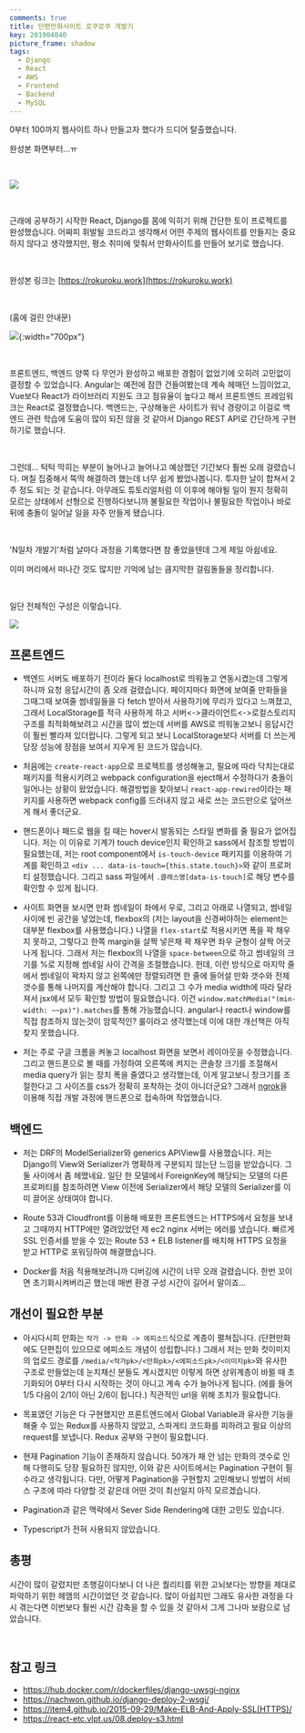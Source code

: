 ```yaml
---
comments: true
title: 단편만화사이트 로쿠로쿠 개발기
key: 201904040
picture_frame: shadow
tags:
  - Django
  - React
  - AWS
  - Frontend
  - Backend
  - MySQL
---
```


0부터 100까지 웹사이트 하나 만들고자 했다가 드디어 탈출했습니다.

<!--more-->

완성본 화면부터...ㅠ

<br>

![](https://raw.githubusercontent.com/q0115643/my_blog/master/assets/images/rokuroku/0.png)

<br>

근래에 공부하기 시작한 React, Django를 몸에 익히기 위해 간단한 토이 프로젝트를 완성했습니다.
어짜피 휘발될 코드라고 생각해서 어떤 주제의 웹사이트를 만들지는 중요하지 않다고 생각했지만, 평소 취미에 맞춰서 만화사이트를 만들어 보기로 했습니다.

<br>

완성본 링크는 [https://rokuroku.work](https://rokuroku.work) 

<br>

(홈에 걸린 안내문)

![](https://raw.githubusercontent.com/q0115643/my_blog/master/assets/images/rokuroku/1.png){:width="700px"}

<br>

프론트엔드, 백엔드 양쪽 다 무언가 완성하고 배포한 경험이 없었기에 오히려 고민없이 결정할 수 있었습니다.
Angular는 예전에 잠깐 건들여봤는데 계속 헤매던 느낌이었고, Vue보다 React가 라이브러리 지원도 크고 점유율이 높다고 해서 프론트엔드 프레임워크는 React로 결정했습니다.
백엔드는, 구상해놓은 사이트가 워낙 경량이고 이걸로 백엔드 관련 학습에 도움이 많이 되진 않을 것 같아서 Django REST API로 간단하게 구현하기로 했습니다.

<br>

그런데... 턱턱 막히는 부분이 늘어나고 늘어나고 예상했던 기간보다 훨씬 오래 걸렸습니다. 며칠 집중해서 뚝딱 해결하려 했는데 너무 쉽게 봤었나봅니다. 투자한 날이 합쳐서 2주 정도 되는 것 같습니다.
아무래도 튜토리얼처럼 이 이후에 해야될 일이 뭔지 정확히 모르는 상태에서 선형으로 진행하다보니까 불필요한 작업이나 불필요한 작업이나 바로 뒤에 충돌이 일어날 일을 자주 만들게 됐습니다.

<br>

'N일차 개발기'처럼 날마다 과정을 기록했다면 참 좋았을텐데 그게 제일 아쉽네요.

이미 머리에서 떠나간 것도 많지만 기억에 남는 큼지막한 걸림돌들을 정리합니다.

<br>

일단 전체적인 구성은 이렇습니다.

![](https://i.imgur.com/RwxZcl9.png)


## 프론트엔드

- 백엔드 서버도 배포하기 전이라 둘다 localhost로 띄워놓고 연동시켰는데 그렇게 하니까 요청 응답시간이 좀 오래 걸렸습니다.
페이지마다 화면에 보여줄 만화들을 그때그때 보여줄 썸네일들을 다 fetch 받아서 사용하기에 무리가 있다고 느껴졌고, 그래서 LocalStorage를 적극 사용하게 하고
서버<->클라이언트<->로컬스토리지 구조를 최적화해보려고 시간을 많이 썼는데 서버를 AWS로 띄워놓고보니 응답시간이 훨씬 빨라져 있더랍니다. 그렇게 되고 보니 LocalStorage보다
서버를 더 쓰는게 당장 성능에 장점을 보여서 지우게 된 코드가 많습니다.

- 처음에는 `create-react-app`으로 프로젝트를 생성해놓고, 필요에 따라 닥치는대로 패키지를 적용시키려고 webpack configuration을 eject해서 수정하다가
충돌이 일어나는 상황이 왔었습니다. 해결방법을 찾아보니 `react-app-rewired`이라는 패키지를 사용하면 webpack config를 드러내지 않고 새로 쓰는 코드만으로 덮어쓰게 해서 좋더군요.

- 핸드폰이나 패드로 웹을 킬 때는 hover시 발동되는 스타일 변화를 줄 필요가 없어집니다. 저는 이 이유로 기계가 touch device인지 확인하고 sass에서 참조할 방법이 필요했는데,
저는 root component에서 `is-touch-device` 패키지를 이용하여 기계를 확인하고 `<div ... data-is-touch={this.state.touch}>`와 같이 프로퍼티 설정했습니다.
그리고 sass 파일에서 `.클래스명[data-is-touch]`로 해당 변수를 확인할 수 있게 됩니다.

- 사이트 화면을 보시면 만화 썸네일이 좌에서 우로, 그리고 아래로 나열되고, 썸네일 사이에 빈 공간을 넣었는데, flexbox의 (저는 layout을 신경써야하는 element는 대부분 flexbox를 사용했습니다.)
나열을 `flex-start`로 적용시키면 폭을 꽉 채우지 못하고, 그렇다고 한쪽 margin을 살짝 넣은채 꽉 채우면 좌우 균형이 살짝 어긋나게 됩니다. 그래서 저는 flexbox의 나열을 `space-between`으로 하고
썸네일의 크기를 %로 지정해 썸네일 사이 간격을 조절했습니다. 헌데, 이런 방식으로 마지막 줄에서 썸네일이 꽉차지 않고 왼쪽에만 정렬되려면 한 줄에 들어설 만화 갯수와 전체 갯수를 통해 나머지를 계산해야 합니다.
그리고 그 수가 media width에 따라 달라져서 jsx에서 모두 확인할 방법이 필요했습니다. 이건 `window.matchMedia("(min-width: ~~px)").matches`를 통해 가능했습니다.
angular나 react나 window를 직접 참조하지 않는것이 암묵적인? 룰이라고 생각했는데 이에 대한 개선책은 아직 찾지 못했습니다.

- 저는 주로 구글 크롬을 켜놓고 localhost 화면을 보면서 레이아웃을 수정했습니다. 그리고 핸드폰으로 볼 때를 가정하여 오른쪽에 켜지는 콘솔창 크기를 조절해서 media query가 읽는 장치 폭을 줄였다고 생각했는데,
이게 알고보니 창크기를 조절한다고 그 사이즈를 css가 정확히 포착하는 것이 아니더군요? 그래서 [ngrok](https://rokrokss.com/post/2019/02/23/Django-ngrok-%EC%9D%84-%EC%9D%B4%EC%9A%A9%ED%95%98%EC%97%AC-%EB%B0%B0%ED%8F%AC-%EC%A0%84-%EB%AA%A8%EB%B0%94%EC%9D%BC%EB%A1%9C-%EC%A0%91%EC%86%8D%ED%95%98%EA%B8%B0.html)을
이용해 직접 개발 과정에 핸드폰으로 접속하며 작업했습니다.

## 백엔드

- 저는 DRF의 ModelSerializer와 generics APIView를 사용했습니다. 저는 Django의 View와 Serializer가 명확하게 구분되지 않는단 느낌을 받았습니다.
그 둘 사이에서 좀 헤맸네요. 일단 한 모델에서 ForeignKey에 해당되는 모델의 다른 프로퍼티를 참조하려면 View 이전에 Serializer에서 해당 모델의 Serializer를 이미 끌어온 상태여야 합니다.

- Route 53과 Cloudfront를 이용해 배포한 프론트엔드는 HTTPS에서 요청을 보내고 그때까지 HTTP에만 열려있었던 제 ec2 nginx 서버는 에러를 냈습니다.
빠르게 SSL 인증서를 받을 수 있는 Route 53 + ELB listener를 배치해 HTTPS 요청을 받고 HTTP로 포워딩하여 해결했습니다.

- Docker를 처음 적용해보려니까 디버깅에 시간이 너무 오래 걸렸습니다. 한번 꼬이면 초기화시켜버리곤 했는데 매번 환경 구성 시간이 길어서 말이죠...


## 개선이 필요한 부분

- 아시다시피 만화는 `작가 -> 만화 -> 에피소드`식으로 계층이 펼쳐집니다. (단편만화에도 단편집이 있으므로 에피소드 개념이 성립합니다.)
그래서 저는 만화 컷이미지의 업로드 경로를 `/media/<작가pk>/<만화pk>/<에피소드pk>/<이미지pk>`와 유사한 구조로 만들었는데 눈치채신 분들도 계시겠지만 이렇게 하면 상위계층이 바뀔 때 초기화되어
0부터 다시 시작하는 것이 아니고 계속 수가 늘어나게 됩니다. (에를 들어 1/5 다음이 2/1이 아닌 2/6이 됩니다.) 직관적인 url을 위해 조치가 필요합니다.

- 목표였던 기능은 다 구현했지만 프론트엔드에서 Global Variable과 유사한 기능을 해줄 수 있는 Redux를 사용하지 않았고, 스파게티 코드화를 피하려고 필요 이상의 request를 보냅니다.
Redux 공부와 구현이 필요합니다.

- 현재 Pagination 기능이 존재하지 않습니다. 50개가 채 안 넘는 만화의 갯수로 인해 다행히도 당장 필요하진 않지만, 이와 같은 사이트에서는 Pagination 구현이 필수라고 생각됩니다.
다만, 어떻게 Pagination을 구현할지 고민해보니 방법이 서비스 구조에 따라 다양할 것 같은데 어떤 것이 최선일지 아직 모르겠습니다.

- Pagination과 같은 맥락에서 Sever Side Rendering에 대한 고민도 있습니다.

- Typescript가 전혀 사용되지 않았습니다.


## 총평

시간이 많이 갈렸지만 초행길이다보니 더 나은 퀄리티를 위한 고뇌보다는 방향을 제대로 파악하기 위한 헤맴의 시간이었던 것 같습니다.
많이 아쉽지만 그래도 유사한 과정을 다시 겪는다면 이번보다 훨씬 시간 감축을 할 수 있을 것 같아서 그게 그나마 보람으로 남았습니다. 

<br>

## 참고 링크

- https://hub.docker.com/r/dockerfiles/django-uwsgi-nginx
- https://nachwon.github.io/django-deploy-2-wsgi/
- https://item4.github.io/2015-09-29/Make-ELB-And-Apply-SSL(HTTPS)/
- https://react-etc.vlpt.us/08.deploy-s3.html

